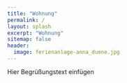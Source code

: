 ```yaml
---
title: "Wohnung"
permalink: /
layout: splash
excerpt: "Wohnung"
sitemap: false
header:
  image: ferienanlage-anna_duene.jpg
---
```

<style>
 td {
    vertical-align: middle;
}
</style>
Hier Begrüßungstext einfügen
